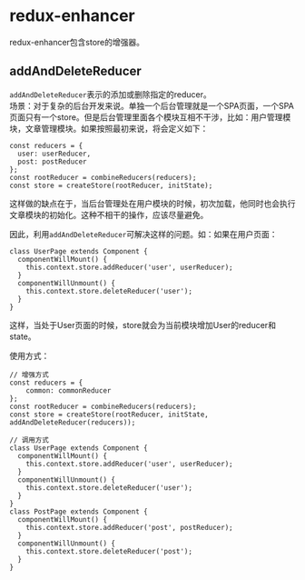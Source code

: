 # redux-enhancer
redux-enhancer包含store的增强器。

## addAndDeleteReducer
`addAndDeleteReducer`表示的添加或删除指定的reducer。\
场景：对于复杂的后台开发来说。单独一个后台管理就是一个SPA页面，一个SPA页面只有一个store。但是后台管理里面各个模块互相不干涉，比如：用户管理模块，文章管理模块。如果按照最初来说，将会定义如下：
```
const reducers = {
  user: userReducer,
  post: postReducer
};
const rootReducer = combineReducers(reducers);
const store = createStore(rootReducer, initState);
```
这样做的缺点在于，当后台管理处在用户模块的时候，初次加载，他同时也会执行文章模块的初始化。这种不相干的操作，应该尽量避免。

因此，利用`addAndDeleteReducer`可解决这样的问题。如：如果在用户页面：
```
class UserPage extends Component {
  componentWillMount() {
    this.context.store.addReducer('user', userReducer);
  }
  componentWillUnmount() {
    this.context.store.deleteReducer('user');
  }
}
```
这样，当处于User页面的时候，store就会为当前模块增加User的reducer和state。

使用方式：
```
// 增强方式
const reducers = {
    common: commonReducer
};
const rootReducer = combineReducers(reducers);
const store = createStore(rootReducer, initState, addAndDeleteReducer(reducers));

// 调用方式
class UserPage extends Component {
  componentWillMount() {
    this.context.store.addReducer('user', userReducer);
  }
  componentWillUnmount() {
    this.context.store.deleteReducer('user');
  }
}
class PostPage extends Component {
  componentWillMount() {
    this.context.store.addReducer('post', postReducer);
  }
  componentWillUnmount() {
    this.context.store.deleteReducer('post');
  }
}
```
